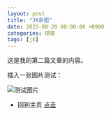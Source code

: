 ```yaml
---
layout: post
title: "JK杂图"
date: 2025-08-20 00:00:00 +0900
categories: 随笔
tags: [jk]
---
```


这是我的第二篇文章的内容。

插入一张图片测试：

![测试图片](/assets/img/IMG_9661.JPG)

- 回到主页 [点击](https://cannot5dme.github.io)
